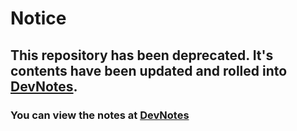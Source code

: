 # Notice
## This repository has been deprecated. It's contents have been updated and rolled into [DevNotes](http://github.com/theponti/devnotes). 

### You can view the notes at [DevNotes](http://theponti.github.io/devnotes)
